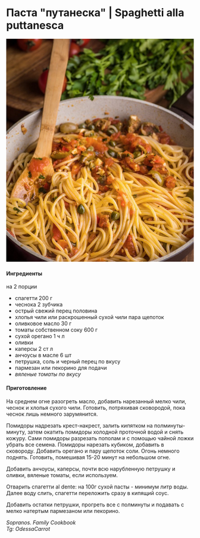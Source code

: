 ﻿---
image: ../../pics/spaghetti-puttanesca.jpg
---
# Паста "путанеска" \| Spaghetti alla puttanesca

![Паста "путанеска"](../../pics/spaghetti-puttanesca.jpg)

#### Ингредиенты

на 2 порции

* спагетти 200 г
* чеснока 2 зубчика
* острый свежий перец половина
* хлопья чили или раскрошенный сухой чили пара щепоток
* оливковое масло 30 г
* томаты собственном соку 600 г
* сухой орегано 1 ч л 
* оливки
* каперсы 2 ст л
* анчоусы в масле 6 шт
* петрушка, соль и черный перец по вкусу
* пармезан или пекорино для подачи
* *вяленые томаты по вкусу*

#### Приготовление

На среднем огне разогреть масло, добавить нарезанный мелко чили, чеснок и хлопья сухого чили. Готовить, потряхивая сковородой, пока чеснок лишь немного зарумянится.

Помидоры надрезать крест-накрест, залить кипятком на полминуты-минуту, затем окатить помидоры холодной проточной водой и снять кожуру. Сами помидоры разрезать пополам и с помощью чайной ложки убрать все семена. Помидоры нарезать кубиком, добавить в сковороду. Добавить орегано и пару щепоток соли. Огонь немного поднять. Готовить, помешивая 15-20 минут на небольшом огне.

Добавить анчоусы, каперсы, почти всю нарубленную петрушку и оливки, вяленые томаты, если используем.

Отварить спагетти al dente: на 100г сухой пасты - минимум литр воды. Далее воду слить, спагетти переложить сразу в кипящий соус.

Добавить остатки петрушки, прогреть все с полминуты и подавать с мелко натертым пармезаном или пекорино.

*Sopranos. Family Cookbook*  
*Tg: OdessaCarrot*
